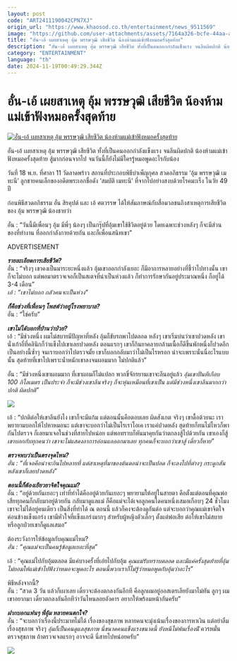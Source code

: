 ```yaml
---
layout: post
code: "ART2411190042CPN7XJ"
origin_url: "https://www.khaosod.co.th/entertainment/news_9511569"
image: "https://github.com/user-attachments/assets/7164a326-bcfe-44aa-ac15-784f51c71bb5"
title: "อั๋น-เอ้ เผยสาเหตุ อุ้ม พรรษวุฒิ เสียชีวิต น้องห้ามแม่เข้าฟังหมอครั้งสุดท้าย"
description: "อั๋น-เอ้ เผยสาเหตุ อุ้ม พรรษวุฒิ เสียชีวิต ทั้งที่เป็นคนออกกำลังแข็งแรง จนลีนผิดปกติ น้องห้ามแม่เข้าฟังหมอครั้งสุดท้าย ยังไม่มีใครรู้หมอพูดอะไรกับน้อง"
category: "ENTERTAINMENT"
language: "th"
date: 2024-11-19T00:49:29.344Z
---
```


# อั๋น-เอ้ เผยสาเหตุ อุ้ม พรรษวุฒิ เสียชีวิต น้องห้ามแม่เข้าฟังหมอครั้งสุดท้าย

[![อั๋น-เอ้ เผยสาเหตุ อุ้ม พรรษวุฒิ เสียชีวิต น้องห้ามแม่เข้าฟังหมอครั้งสุดท้าย](https://www.khaosod.co.th/wpapp/uploads/2024/11/unaeoum1911679998.jpg "อั๋น-เอ้ เผยสาเหตุ อุ้ม พรรษวุฒิ เสียชีวิต น้องห้ามแม่เข้าฟังหมอครั้งสุดท้าย")](https://www.khaosod.co.th/wpapp/uploads/2024/11/unaeoum1911679998.jpg)

อั๋น-เอ้ เผยสาเหตุ อุ้ม พรรษวุฒิ เสียชีวิต ทั้งที่เป็นคนออกกำลังแข็งแรง จนลีนผิดปกติ น้องห้ามแม่เข้าฟังหมอครั้งสุดท้าย สู้มากก่อนจากไป จนวันนี้ก็ยังไม่มีใครรู้หมอพูดอะไรกับน้อง



วันที่ 18 พ.ย. ที่ศาลา 11 วัดลาดพร้าว สถานที่ประกอบพิธีบำเพ็ญกุศล สวดอภิธรรม ‘อุ้ม พรรษวุฒิ เมทะนี’ ลูกชายคนเล็กของอดีตพระเอกชื่อดัง ‘สมบัติ เมทะนี’ ที่จากไปอย่างสงบด้วยโรคมะเร็ง ในวัย 49 ปี

ก่อนพิธีสวดอภิธรรม อั๋น สิรคุปต์ และ เอ้ ศตวรรษ ได้ให้สัมภาษณ์กับสื่อมวลชนถึงสาเหตุการเสียชีวิตของ อุ้ม พรรษวุฒิ น้องชายว่า

อั๋น : “วันนี้มีเพื่อนๆ อุ้ม มีพี่ๆ น้องๆ เป็นกรุ๊ปที่อุ้มเขาใช้ชีวิตอยู่ด้วย โดยเฉพาะช่วงหลังๆ ก็จะมีส่วนของที่ทำงาน ที่ออกกำลังกายด้วยกัน และก็เพื่อนสนิทเขา”

ADVERTISEMENT

_**รายละเอียดการเสียชีวิต?**_  
อั๋น : “จริงๆ เขาคงเป็นมาระยะหนึ่งแล้ว อุ้มเขาออกกำลังเยอะ ก็มีอาการหลายอย่างที่ชี้ว่าไปทางนั้น เขาก็จะไม่บอก แต่พอมาตรวจเจอก็เป็นสเตจที่น่าเป็นห่วงแล้ว ก็ทำการรักษากันอยู่ประมาณหนึ่ง ก็อยู่ได้ 3-4 เดือน”  
_เอ้ : “เขาไม่บอก กลัวคนจะเป็นห่วง“_

_**ก็คือช่วงที่เพื่อนๆ โพสต์ว่าอยู่โรงพยาบาล?**_  
อั๋น : “ใช่ครับ”

_**เขาไม่ได้บอกที่บ้านว่าป่วย?**_  
เอ้ : “มีช่วงหนึ่ง ผมไม่สบายมีปัญหาที่หลัง อุ้มก็ขับรถพาไปตลอด หลังๆ เขาเริ่มบ่นว่าเขาปวดหลัง เขานั่งเก้าอี่ที่คลินิกก็ว่าแข็งไปเขาเลยปวดหลัง ตอนแรกๆ เขาก็กินยาคลายกล้ามเนื้อก็ดีขึ้นพักหนึ่งก็ปวดอีก เป็นอย่างนี้ซ้ำๆ จนเราบอกว่าไปตรวจมั้ย เขาก็บอกกลับมาว่าไม่เป็นไรหรอก น่าจะเพราะนั่นนี่อะไรแบบนั้น สุดท้ายที่เขาไปเพราะน้ำหนักเขาลงจนผอมมาก ไม่ปกติแล้ว”

อั๋น : “มีช่วงหนึ่งเขาผอมมาก ที่เขาผอมก็ไม่แปลก พวกขี่จักรยานเขาจะลีนอยู่แล้ว _อุ้มเขาปั่นทีเกือบ 100 กิโลเมตร เป็นประจำ ก็จะมีช่วงเขาลีนจริงๆ ก็จะหุ่นเหมือนที่เขาเป็น แต่มีช่วงหนึ่งเขาลีนมากกว่าปกติ ผิดปกติ”_

[![](https://www.khaosod.co.th/wpapp/uploads/2024/11/S__19906596.jpg)](https://www.khaosod.co.th/wpapp/uploads/2024/11/S__19906596.jpg)

เอ้ : “ปกติต่อให้เขาลีนยังไง เขาก็จะมีแก้ม แต่ตอนนั้นคือตอบเลย ผิดสังเกต จริงๆ เขาดื้อด้วยนะ เราพยายามบอกให้ไปหาหมอนะ แต่เขาจะบอกว่าไม่เป็นไรเราโอเค เราแค่ปวดหลัง สุดท้ายก็ทนไม่ไหวก็พากันไปตรวจ ก็เลยมาเจอในช่วงที่สายไปหน่อย แต่พอทราบก็หันมาคุยกันว่าตกลงสู้ไปด้วยกัน เขาเองก็สู้ _เขาบอกกับทุกคนว่า เขาจะไม่แสดงอาการอ่อนแอออกมาเลย ทุกคนก็จะบอกว่าเขาสู้ เดี๋ยวก็หาย”_

_**ตรวจพบว่าเป็นตรงจุดไหน?**_  
_อั๋น : “ที่เจอคือน่าจะกินไปหลายที่ แต่สาเหตุที่มาของต้นตอน่าจะเป็นปอด ก็จะลงไปที่ต่างๆ กระดูกสันหลังเขาก็เลยปวดหลัง”_

_**ตอนนี้ก็ต้องเยียวยาจิตใจคุณแม่?**_  
อั๋น : “อยู่ด้วยกันเยอะๆ เท่าที่ทำได้คืออยู่ด้วยกันเยอะๆ พยายามให้อยู่ในสายตา คือตั้งแต่ตอนที่คุณพ่อเสียทุกคนก็กลับมาอยู่ด้วยกัน กลับมาดูแลแม่ ก็คือแม่จะได้เจอลูกคนใดคนหนึ่งเสมอเกือบๆ 24 ชั่วโมง เขาจะไม่ได้อยู่คนเดียว เป็นสิ่งที่ทำได้ ณ ตอนนี้ แล้วก็คงจะต้องดูกันต่อ แต่จะบอกว่าคุณแม่เขาจิตใจค่อนข้างแข็งแกร่ง เขามีหัวใจที่แข็งแกร่งมากๆ สำหรับผู้หญิงตัวเล็กๆ ตั้งแต่พ่อเสีย ต่อให้เขาไม่สบาย หรือลูกป่วยเขาก็ดูแลเสมอ”

ต้องระวังการให้ข้อมูลกับคุณแม่ไหม?  
_อั๋น : “คุณแม่จะเป็นคนรู้ข้อมูลเยอะที่สุด”_

เอ้ : “คุณแม่ไปกับอุ้มตลอด มีแค่บางครั้งที่เอ๋ยไปกับอุ้ม _คุณแม่รับทราบตลอด และมีแค่ครั้งสุดท้ายที่อุ้มไม่ยอมให้แม่เข้าไปฟังว่าหมอจะพูดอะไร ตอนนี้พวกเราก็ไม่รู้ว่าหมอพูดกับอุ้มว่าอะไร”_

พิธีหลังจากนี้?  
อั๋น : “สวด 3 วัน แล้วก็เผาเลย เดี๋ยวจะต้องตกลงกันอีกที คือลูกผมอยู่ออสเตรเลียยังมาไม่ทัน ลูกๆ ผมเขาอยากมา เดี๋ยวตกลงกันอีกทีว่าวันไหนลอยอังคาร อยากให้พร้อมหน้ากันครับ”

_**ฝากบอกแฟนๆ พี่อุ้ม หลายคนตกใจ?**_  
อั๋น : “จะบอกว่าเรื่องนี้ประมาทไม่ได้ เรื่องของสุขภาพ หลายคนจะมุ่งเน้นเรื่องของการหาเงิน แต่อย่าลืมเรื่องสุขภาพ จริงๆ _อุ้มก็เป็นคนดูแลสุขภาพ นี่ขนาดคนแข็งแรงขนาดนี้ ยังหนีไม่พ้นเรื่องนีั_ ควรหมั่นตรวจสุขภาพ ถ้าตรวจเจอแรกๆ อาจจะดี นี่สายไปหน่อยครับ”

[![](https://www.khaosod.co.th/wpapp/uploads/2024/11/S__19906599.jpg)](https://www.khaosod.co.th/wpapp/uploads/2024/11/S__19906599.jpg)